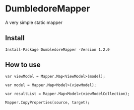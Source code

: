 # DumbledoreMapper

A very simple static mapper

## Install

`Install-Package DumbledoreMapper -Version 1.2.0`

## How to use

`var viewModel = Mapper.Map<ViewModel>(model);`
  
`var model = Mapper.Map<Model>(viewModel);`

`var resultList = Mapper.Map<Model>(viewModelCollection);`

`Mapper.CopyProperties(source, target);`

